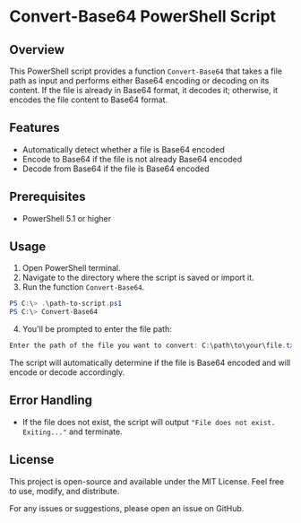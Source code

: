 # Convert-Base64 PowerShell Script

## Overview
This PowerShell script provides a function `Convert-Base64` that takes a file path as input and performs either Base64 encoding or decoding on its content. If the file is already in Base64 format, it decodes it; otherwise, it encodes the file content to Base64 format.

## Features
- Automatically detect whether a file is Base64 encoded
- Encode to Base64 if the file is not already Base64 encoded
- Decode from Base64 if the file is Base64 encoded

## Prerequisites
- PowerShell 5.1 or higher

## Usage

1. Open PowerShell terminal.
2. Navigate to the directory where the script is saved or import it.
3. Run the function `Convert-Base64`.

```powershell
PS C:\> .\path-to-script.ps1
PS C:\> Convert-Base64
```

4. You'll be prompted to enter the file path:

```powershell
Enter the path of the file you want to convert: C:\path\to\your\file.txt
```

The script will automatically determine if the file is Base64 encoded and will encode or decode accordingly.

## Error Handling
- If the file does not exist, the script will output `"File does not exist. Exiting..."` and terminate.

## License
This project is open-source and available under the MIT License. Feel free to use, modify, and distribute.

For any issues or suggestions, please open an issue on GitHub.
